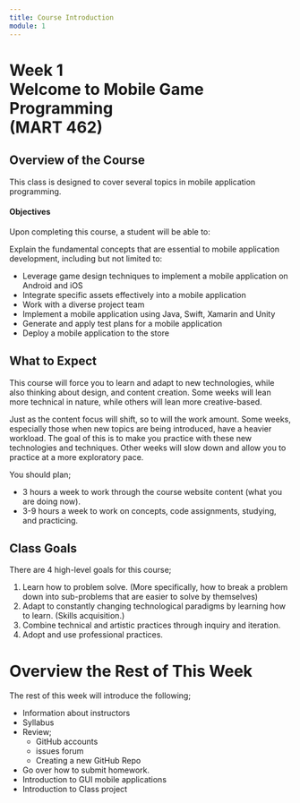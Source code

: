 ```yaml
---
title: Course Introduction
module: 1
---
```


# Week 1<br />Welcome to Mobile Game Programming<br />(MART 462)

## Overview of the Course

This class is designed to cover several topics in mobile application programming.  


#### Objectives

Upon completing this course, a student will be able to: 

Explain the fundamental concepts that are essential to mobile application development, including but not limited to:

* Leverage game design techniques to implement a mobile application on Android and iOS
* Integrate specific assets effectively into a mobile application
* Work with a diverse project team
* Implement a mobile application using Java, Swift, Xamarin and Unity
* Generate and apply test plans for a mobile application
* Deploy a mobile application to the store



## What to Expect

This course will force you to learn and adapt to new technologies, while also thinking about design, and content creation. Some weeks will lean more technical in nature, while others will lean more creative-based.

Just as the content focus will shift, so to will the work amount. Some weeks, especially those when new topics are being introduced, have a heavier workload. The goal of this is to make you practice with these new technologies and techniques. Other weeks will slow down and allow you to practice at a more exploratory pace.

You should plan;

- 3 hours a week to work through the course website content (what you are doing now).
- 3-9 hours a week to work on concepts, code assignments, studying, and practicing.

## Class Goals

There are 4 high-level goals for this course;

1. Learn how to problem solve. (More specifically, how to break a problem down into sub-problems that are easier to solve by themselves)
2. Adapt to constantly changing technological paradigms by learning how to learn. (Skills acquisition.)
3. Combine technical and artistic practices through inquiry and iteration.
4. Adopt and use professional practices.


# Overview the Rest of This Week

The rest of this week will introduce the following;

- Information about instructors
- Syllabus
- Review;
    - GitHub accounts
    - issues forum
    - Creating a new GitHub Repo
- Go over how to submit homework.
- Introduction to GUI mobile applications
- Introduction to Class project
